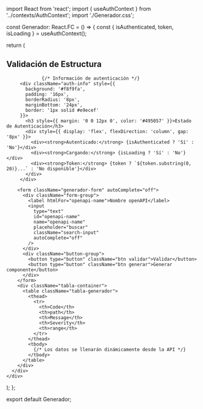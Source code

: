import React from 'react';
import { useAuthContext } from '../contexts/AuthContext';
import './Generador.css';

const Generador: React.FC = () => {
  const { isAuthenticated, token, isLoading } = useAuthContext();

  return (
    <div className="generador-content">
      <div className="generador-inner">
        <h2>Validación de Estructura</h2>
        
                 {/* Información de autenticación */}
         <div className="auth-info" style={{ 
           background: '#f8f9fa', 
           padding: '16px', 
           borderRadius: '8px', 
           marginBottom: '24px',
           border: '1px solid #e9ecef'
         }}>
           <h3 style={{ margin: '0 0 12px 0', color: '#495057' }}>Estado de Autenticación</h3>
           <div style={{ display: 'flex', flexDirection: 'column', gap: '8px' }}>
             <div><strong>Autenticado:</strong> {isAuthenticated ? 'Sí' : 'No'}</div>
             <div><strong>Cargando:</strong> {isLoading ? 'Sí' : 'No'}</div>
             <div><strong>Token:</strong> {token ? `${token.substring(0, 20)}...` : 'No disponible'}</div>
           </div>
         </div>
        
        <form className="generador-form" autoComplete="off">
          <div className="form-group">
            <label htmlFor="openapi-name">Nombre openAPI</label>
            <input
              type="text"
              id="openapi-name"
              name="openapi-name"
              placeholder="buscar"
              className="search-input"
              autoComplete="off"
            />
          </div>
          <div className="button-group">
            <button type="button" className="btn validar">Validar</button>
            <button type="button" className="btn generar">Generar componente</button>
          </div>
        </form>
        <div className="tabla-container">
          <table className="tabla-generador">
            <thead>
              <tr>
                <th>Code</th>
                <th>path</th>
                <th>Message</th>
                <th>Severity</th>
                <th>range</th>
              </tr>
            </thead>
            <tbody>
              {/* Los datos se llenarán dinámicamente desde la API */}
            </tbody>
          </table>
        </div>
      </div>
    </div>
  );
};

export default Generador; 

